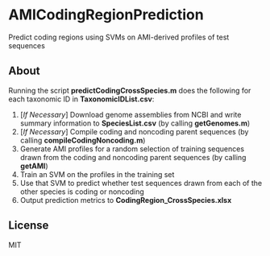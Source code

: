 # AMICodingRegionPrediction
Predict coding regions using SVMs on AMI-derived profiles of test sequences
 
## About
Running the script **predictCodingCrossSpecies.m** does the following for each taxonomic ID in **TaxonomicIDList.csv**:
1. [*If Necessary*] Download genome assemblies from NCBI and write summary information to **SpeciesList.csv** (by calling **getGenomes.m**)
2. [*If Necessary*] Compile coding and noncoding parent sequences (by calling **compileCodingNoncoding.m**)
3. Generate AMI profiles for a random selection of training sequences  drawn from the coding and noncoding parent sequences (by calling **getAMI**)
4. Train an SVM on the profiles in the training set
5. Use that SVM to predict whether test sequences drawn from each of the other species is coding or noncoding
6. Output prediction metrics to **CodingRegion_CrossSpecies.xlsx**

## License
MIT
